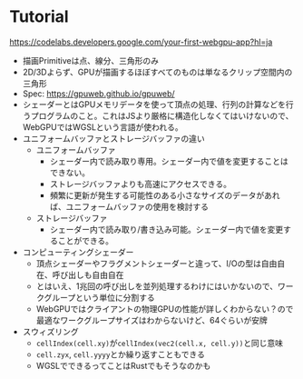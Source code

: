 # Tutorial

https://codelabs.developers.google.com/your-first-webgpu-app?hl=ja

- 描画Primitiveは点、線分、三角形のみ
- 2D/3Dよらず、GPUが描画するほぼすべてのものは単なるクリップ空間内の三角形
- Spec: https://gpuweb.github.io/gpuweb/
- シェーダーとはGPUメモリデータを使って頂点の処理、行列の計算などを行うプログラムのこと。これはJSより厳格に構造化しなくてはいけないので、WebGPUではWGSLという言語が使われる。
- ユニフォームバッファとストレージバッファの違い
  - ユニフォームバッファ
    - シェーダー内で読み取り専用。シェーダー内で値を変更することはできない。
    - ストレージバッファよりも高速にアクセスできる。
    - 頻繁に更新が発生する可能性のある小さなサイズのデータがあれば、ユニフォームバッファの使用を検討する
  - ストレージバッファ
    - シェーダー内で読み取り/書き込み可能。シェーダー内で値を変更することができる。
- コンピューティングシェーダー
  - 頂点シェーダーやフラグメントシェーダーと違って、I/Oの型は自由自在、呼び出しも自由自在
  - とはいえ、1兆回の呼び出しを並列処理するわけにはいかないので、ワークグループという単位に分割する
  - WebGPUではクライアントの物理GPUの性能が詳しくわからない？ので最適なワークグループサイズはわからないけど、64ぐらいが安牌
- スウィズリング
  - `cellIndex(cell.xy)`が`cellIndex(vec2(cell.x, cell.y))`と同じ意味
  - `cell.zyx`, `cell.yyyy`とか繰り返すこともできる
  - WGSLでできるってことはRustでもそうなのかも
  